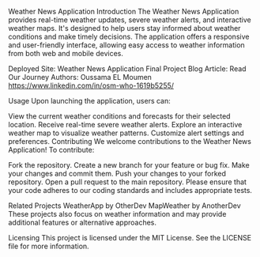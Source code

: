 Weather News Application
Introduction
The Weather News Application provides real-time weather updates, severe weather alerts, and interactive weather maps. It's designed to help users stay informed about weather conditions and make timely decisions. The application offers a responsive and user-friendly interface, allowing easy access to weather information from both web and mobile devices.

Deployed Site: Weather News Application
Final Project Blog Article: Read Our Journey
Authors:
Oussama EL Moumen https://www.linkedin.com/in/osm-who-1619b5255/

Usage
Upon launching the application, users can:

View the current weather conditions and forecasts for their selected location.
Receive real-time severe weather alerts.
Explore an interactive weather map to visualize weather patterns.
Customize alert settings and preferences.
Contributing
We welcome contributions to the Weather News Application! To contribute:

Fork the repository.
Create a new branch for your feature or bug fix.
Make your changes and commit them.
Push your changes to your forked repository.
Open a pull request to the main repository.
Please ensure that your code adheres to our coding standards and includes appropriate tests.

Related Projects
WeatherApp by OtherDev
MapWeather by AnotherDev
These projects also focus on weather information and may provide additional features or alternative approaches.

Licensing
This project is licensed under the MIT License. See the LICENSE file for more information.







